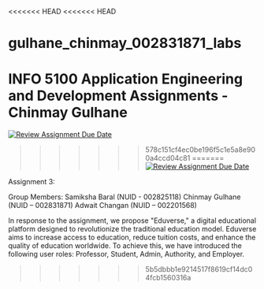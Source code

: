 <<<<<<< HEAD
<<<<<<< HEAD
# gulhane_chinmay_002831871_labs
INFO 5100 Application Engineering and Development Assignments - Chinmay Gulhane
=======
[![Review Assignment Due Date](https://classroom.github.com/assets/deadline-readme-button-24ddc0f5d75046c5622901739e7c5dd533143b0c8e959d652212380cedb1ea36.svg)](https://classroom.github.com/a/39MLDnAb)
>>>>>>> 578c151cf4ec0be196f5c1e5a8e900a4ccd04c81
=======
[![Review Assignment Due Date](https://classroom.github.com/assets/deadline-readme-button-24ddc0f5d75046c5622901739e7c5dd533143b0c8e959d652212380cedb1ea36.svg)](https://classroom.github.com/a/eEf93O-z)

Assignment 3:

Group Members:
Samiksha Baral (NUID - 002825118)
Chinmay Gulhane (NUID – 002831871)
Adwait Changan (NUID – 002201568)

In response to the assignment, we propose "Eduverse," a digital educational platform designed to revolutionize the traditional education model. Eduverse aims to increase access to education, reduce tuition costs, and enhance the quality of education worldwide. To achieve this, we have introduced the following user roles: Professor, Student, Admin, Authority, and Employer.

>>>>>>> 5b5dbbb1e9214517f8619cf14dc04fcb1560316a
